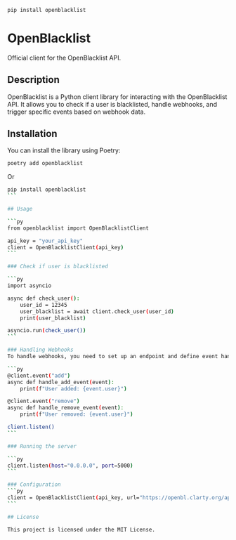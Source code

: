 ```sh
pip install openblacklist
```

# OpenBlacklist

Official client for the OpenBlacklist API.

## Description

OpenBlacklist is a Python client library for interacting with the OpenBlacklist API. It allows you to check if a user is blacklisted, handle webhooks, and trigger specific events based on webhook data.

## Installation

You can install the library using Poetry:

```sh
poetry add openblacklist
```

Or

````sh
pip install openblacklist
```

## Usage

```py
from openblacklist import OpenBlacklistClient

api_key = "your_api_key"
client = OpenBlacklistClient(api_key)
```

### Check if user is blacklisted

```py
import asyncio

async def check_user():
    user_id = 12345
    user_blacklist = await client.check_user(user_id)
    print(user_blacklist)

asyncio.run(check_user())
```

### Handling Webhooks
To handle webhooks, you need to set up an endpoint and define event handlers.

```py
@client.event("add")
async def handle_add_event(event):
    print(f"User added: {event.user}")

@client.event("remove")
async def handle_remove_event(event):
    print(f"User removed: {event.user}")

client.listen()
```

### Running the server

```py
client.listen(host="0.0.0.0", port=5000)
```

### Configuration
```py
client = OpenBlacklistClient(api_key, url="https://openbl.clarty.org/api/v1/", webhook_url="your_webhook_url")
```

## License

This project is licensed under the MIT License.
